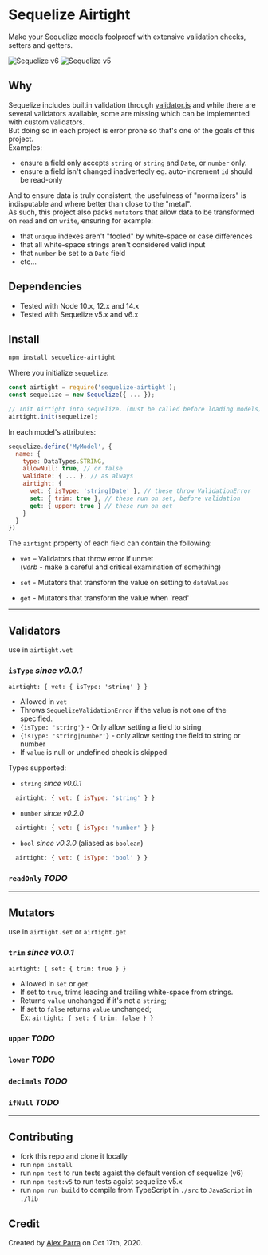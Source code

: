 # Sequelize Airtight

Make your Sequelize models foolproof with extensive validation checks, setters and getters.

![Sequelize v6](https://github.com/alex-parra/sequelize-airtight/workflows/Sequelize%20v6/badge.svg)
![Sequelize v5](https://github.com/alex-parra/sequelize-airtight/workflows/Sequelize%20v5/badge.svg)

## Why

Sequelize includes builtin validation through [validator.js](https://github.com/validatorjs/validator.js) and while there are several validators available, some are missing which can be implemented with custom validators.  
But doing so in each project is error prone so that's one of the goals of this project.  
Examples:

- ensure a field only accepts `string` or `string` and `Date`, or `number` only.
- ensure a field isn't changed inadvertedly eg. auto-increment `id` should be read-only

And to ensure data is truly consistent, the usefulness of "normalizers" is indisputable and where better than close to the "metal".  
As such, this project also packs `mutators` that allow data to be transformed on `read` and on `write`, ensuring for example:

- that `unique` indexes aren't "fooled" by white-space or case differences
- that all white-space strings aren't considered valid input
- that `number` be set to a `Date` field
- etc...

## Dependencies

- Tested with Node 10.x, 12.x and 14.x
- Tested with Sequelize v5.x and v6.x

## Install

```bash
npm install sequelize-airtight
```

Where you initialize `sequelize`:

```javascript
const airtight = require('sequelize-airtight');
const sequelize = new Sequelize({ ... });

// Init Airtight into sequelize. (must be called before loading models)
airtight.init(sequelize);
```

In each model's attributes:

```javascript
sequelize.define('MyModel', {
  name: {
    type: DataTypes.STRING,
    allowNull: true, // or false
    validate: { ... }, // as always
    airtight: {
      vet: { isType: 'string|Date' }, // these throw ValidationError
      set: { trim: true }, // these run on set, before validation
      get: { upper: true } // these run on get
    }
  }
})
```

The `airtight` property of each field can contain the following:

- `vet` – Validators that throw error if unmet  
  (_verb_ - make a careful and critical examination of something)

- `set` - Mutators that transform the value on setting to `dataValues`

- `get` - Mutators that transform the value when 'read'

---

## Validators

use in `airtight.vet`

### `isType` _since v0.0.1_

```
airtight: { vet: { isType: 'string' } }
```

- Allowed in `vet`
- Throws `SequelizeValidationError` if the value is not one of the specified.
- `{isType: 'string'}` - Only allow setting a field to string
- `{isType: 'string|number'}` - only allow setting the field to string or number
- If `value` is null or undefined check is skipped

Types supported:

- `string` _since v0.0.1_
```javascript
  airtight: { vet: { isType: 'string' } }
```

- `number` _since v0.2.0_
```javascript
  airtight: { vet: { isType: 'number' } }
```

- `bool` _since v0.3.0_ (aliased as `boolean`)
```javascript
  airtight: { vet: { isType: 'bool' } }
```

### `readOnly` _TODO_

---

## Mutators

use in `airtight.set` or `airtight.get`

### `trim` _since v0.0.1_

```
airtight: { set: { trim: true } }
```

- Allowed in `set` or `get`
- If set to `true`, trims leading and trailing white-space from strings.
- Returns `value` unchanged if it's not a `string`;
- If set to `false` returns `value` unchanged;  
  Ex: `airtight: { set: { trim: false } }`

### `upper` _TODO_

### `lower` _TODO_

### `decimals` _TODO_

### `ifNull` _TODO_

---

## Contributing

- fork this repo and clone it locally
- run `npm install`
- run `npm test` to run tests agaist the default version of sequelize (v6)
- run `npm test:v5` to run tests agaist sequelize v5.x
- run `npm run build` to compile from TypeScript in `./src` to `JavaScript` in `./lib`

## Credit

Created by [Alex Parra](https://github.com/alex-parra) on Oct 17th, 2020.
